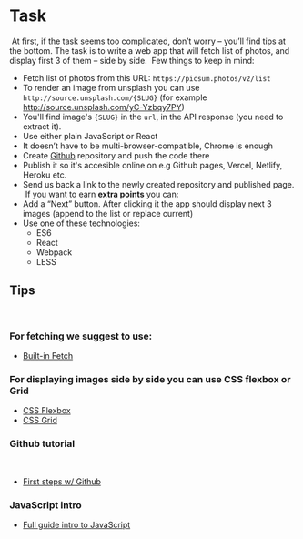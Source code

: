 # Task

​
At first, if the task seems too complicated, don’t worry – you’ll find tips at the bottom.
The task is to write a web app that will fetch list of photos, and display first 3 of them – side by side.
​
Few things to keep in mind:
​

- Fetch list of photos from this URL: `https://picsum.photos/v2/list`
- To render an image from unsplash you can use `http://source.unsplash.com/{SLUG}` (for example http://source.unsplash.com/yC-Yzbqy7PY)
- You'll find image's `{SLUG}` in the `url`, in the API response (you need to extract it).
- Use either plain JavaScript or React
- It doesn’t have to be multi-browser-compatible, Chrome is enough
- Create [Github](https://github.com) repository and push the code there
- Publish it so it's accesible online on e.g Github pages, Vercel, Netlify, Heroku etc.
- Send us back a link to the newly created repository and published page.
  ​
  If you want to earn **extra points** you can:
  ​
- Add a “Next” button. After clicking it the app should display next 3 images (append to the list or replace current)
- Use one of these technologies:
  - ES6
  - React
  - Webpack
  - LESS
    ​

## Tips

​

### For fetching we suggest to use:

- [Built-in Fetch](https://developer.mozilla.org/en-US/docs/Web/API/WindowOrWorkerGlobalScope/fetch)

### For displaying images side by side you can use CSS flexbox or Grid

- [CSS Flexbox](https://developer.mozilla.org/en-US/docs/Learn/CSS/CSS_layout/Flexbox)
- [CSS Grid](https://developer.mozilla.org/en-US/docs/Web/CSS/CSS_Grid_Layout)
  ​

### Github tutorial

​

- [First steps w/ Github](https://product.hubspot.com/blog/git-and-github-tutorial-for-beginners)

### JavaScript intro

- [Full guide intro to JavaScript](https://developer.mozilla.org/en-US/docs/Learn/JavaScript)
